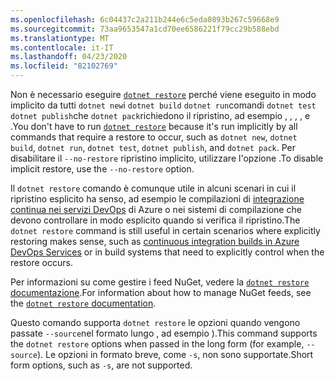 ```yaml
---
ms.openlocfilehash: 6c04437c2a211b244e6c5eda0893b267c59668e9
ms.sourcegitcommit: 73aa9653547a1cd70ee6586221f79cc29b588ebd
ms.translationtype: MT
ms.contentlocale: it-IT
ms.lasthandoff: 04/23/2020
ms.locfileid: "82102769"
---
```

<span data-ttu-id="58124-101">Non è necessario eseguire [`dotnet restore`](~/docs/core/tools/dotnet-restore.md) perché viene eseguito in modo implicito da tutti `dotnet new`i `dotnet build` `dotnet run`comandi `dotnet test` `dotnet publish`che `dotnet pack`richiedono il ripristino, ad esempio , , , , e .</span><span class="sxs-lookup"><span data-stu-id="58124-101">You don't have to run [`dotnet restore`](~/docs/core/tools/dotnet-restore.md) because it's run implicitly by all commands that require a restore to occur, such as `dotnet new`, `dotnet build`, `dotnet run`, `dotnet test`, `dotnet publish`, and `dotnet pack`.</span></span> <span data-ttu-id="58124-102">Per disabilitare il `--no-restore` ripristino implicito, utilizzare l'opzione .</span><span class="sxs-lookup"><span data-stu-id="58124-102">To disable implicit restore, use the `--no-restore` option.</span></span>

<span data-ttu-id="58124-103">Il `dotnet restore` comando è comunque utile in alcuni scenari in cui il ripristino esplicito ha senso, ad esempio le compilazioni di [integrazione continua nei servizi DevOps](https://docs.microsoft.com/azure/devops/build-release/apps/aspnet/build-aspnet-core) di Azure o nei sistemi di compilazione che devono controllare in modo esplicito quando si verifica il ripristino.</span><span class="sxs-lookup"><span data-stu-id="58124-103">The `dotnet restore` command is still useful in certain scenarios where explicitly restoring makes sense, such as [continuous integration builds in Azure DevOps Services](https://docs.microsoft.com/azure/devops/build-release/apps/aspnet/build-aspnet-core) or in build systems that need to explicitly control when the restore occurs.</span></span>

<span data-ttu-id="58124-104">Per informazioni su come gestire i feed NuGet, vedere la [ `dotnet restore` documentazione](../docs/core/tools/dotnet-restore.md).</span><span class="sxs-lookup"><span data-stu-id="58124-104">For information about how to manage NuGet feeds, see the [`dotnet restore` documentation](../docs/core/tools/dotnet-restore.md).</span></span>

<span data-ttu-id="58124-105">Questo comando supporta `dotnet restore` le opzioni quando vengono passate `--source`nel formato lungo , ad esempio ).</span><span class="sxs-lookup"><span data-stu-id="58124-105">This command supports the `dotnet restore` options when passed in the long form (for example, `--source`).</span></span> <span data-ttu-id="58124-106">Le opzioni in formato breve, come `-s`, non sono supportate.</span><span class="sxs-lookup"><span data-stu-id="58124-106">Short form options, such as `-s`, are not supported.</span></span>
